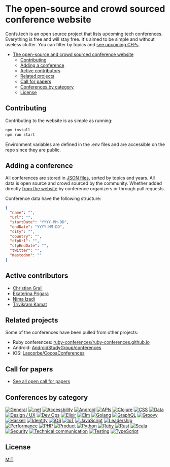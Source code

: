 # The open-source and crowd sourced conference website

Confs.tech is an open source project that lists upcoming tech conferences. Everything is free and will stay free. It's aimed to be simple and without useless clutter. You can filter by topics and [see upcoming CFPs](https://confs.tech/cfp).

- [The open-source and crowd sourced conference website](#the-open-source-and-crowd-sourced-conference-website)
  - [Contributing](#contributing)
  - [Adding a conference](#adding-a-conference)
  - [Active contributors](#active-contributors)
  - [Related projects](#related-projects)
  - [Call for papers](#call-for-papers)
  - [Conferences by category](#conferences-by-category)
  - [License](#license)

## Contributing

Contributing to the website is as simple as running:

```sh
npm install
npm run start
```

Environment variables are defined in the .env files and are accessible on the repo since they are public.

## Adding a conference

All conferences are stored in [JSON files](https://github.com/tech-conferences/conference-data/tree/master/conferences), sorted by topics and years. All data is open source and crowd sourced by the community. Whether added directly [from the website](https://confs.tech/conferences/new) by conference organizers or through pull requests.

Conference data have the following structure:

```json
{
  "name": "",
  "url": "",
  "startDate": "YYYY-MM-DD",
  "endDate": "YYYY-MM-DD",
  "city": "",
  "country": "",
  "cfpUrl": "",
  "cfpEndDate": "",
  "twitter": "",
  "mastodon": ""
}
```

## Active contributors

- [Christian Grail](https://twitter.com/cgrail)
- [Ekaterina Prigara](https://twitter.com/katyaprigara)
- [Nima Izadi](https://nimz.co)
- [Trivikram Kamat](https://twitter.com/trivikram)

## Related projects

Some of the conferences have been pulled from other projects:

- Ruby conferences: [ruby-conferences/ruby-conferences.github.io](https://github.com/ruby-conferences/ruby-conferences.github.io)
- Android: [AndroidStudyGroup/conferences](https://github.com/AndroidStudyGroup/conferences)
- iOS: [Lascorbe/CocoaConferences](https://github.com/Lascorbe/CocoaConferences)

## Call for papers

- [See all open call for papers](https://confs.tech/cfp)

## Conferences by category

[![General](https://img.shields.io/badge/General-2E8B57.svg?style=for-the-badge)](https://confs.tech/general)
[![.net](https://img.shields.io/badge/.NET-512BD4.svg?style=for-the-badge&logo=.NET&logoColor=white)](https://confs.tech/dotnet)
[![Accessbility](https://img.shields.io/badge/Accessbility-000000.svg?style=for-the-badge)](https://confs.tech/accessbility)
[![Android](https://img.shields.io/badge/Android-3DDC84.svg?style=for-the-badge&logo=Android&logoColor=white)](https://confs.tech/android)
[![APIs](https://img.shields.io/badge/APIs-6B8E23.svg?style=for-the-badge)](https://confs.tech/api)
[![Clojure](https://img.shields.io/badge/Clojure-5881D8.svg?style=for-the-badge&logo=Clojure&logoColor=white)](https://confs.tech/clojure)
[![CSS](https://img.shields.io/badge/CSS-1572B6.svg?style=for-the-badge&logo=CSS3&logoColor=white)](https://confs.tech/css)
[![Data](https://img.shields.io/badge/Data-FF4500.svg?style=for-the-badge)](https://confs.tech/data)
[![Design / UX](https://img.shields.io/badge/Design%20/%20UX-1E90FF.svg?style=for-the-badge)](https://confs.tech/ux)
[![Dev Ops](https://img.shields.io/badge/Dev%20Ops-FFD700.svg?style=for-the-badge)](https://confs.tech/devops)
[![Elixir](https://img.shields.io/badge/Elixir-4B275F.svg?style=for-the-badge&logo=Elixir&logoColor=white)](https://confs.tech/elixir)
[![Elm](https://img.shields.io/badge/Elm-60B5CC.svg?style=for-the-badge&logo=Elm&logoColor=white)](https://confs.tech/elm)
[![Golang](https://img.shields.io/badge/Golang-00ADD8.svg?style=for-the-badge&logo=Go&logoColor=white)](https://confs.tech/golang)
[![GraphQL](https://img.shields.io/badge/GraphQL-E10098.svg?style=for-the-badge&logo=GraphQL&logoColor=white)](https://confs.tech/graphql)
[![Groovy](https://img.shields.io/badge/Groovy-4298B8.svg?style=for-the-badge&logo=Apache%20Groovy&logoColor=white)](https://confs.tech/groovy)
[![Haskell](https://img.shields.io/badge/Haskell-5D4F85.svg?style=for-the-badge&logo=Haskell&logoColor=white)](https://confs.tech/haskell)
[![Identity](https://img.shields.io/badge/Identity-4B0082.svg?style=for-the-badge)](https://confs.tech/identity)
[![iOS](https://img.shields.io/badge/iOS-000000.svg?style=for-the-badge&logo=Apple&logoColor=white)](https://confs.tech/ios)
[![IoT](https://img.shields.io/badge/IoT-7CFC00.svg?style=for-the-badge)](https://confs.tech/iot)
[![JavaScript](https://img.shields.io/badge/JavaScript-F7DF1E.svg?style=for-the-badge&logo=JavaScript&logoColor=black)](https://confs.tech/javascript)
[![Leadership](https://img.shields.io/badge/Leadership-4B0082.svg?style=for-the-badge)](https://confs.tech/leadership)
[![Performance](https://img.shields.io/badge/Performance-00FF7F.svg?style=for-the-badge)](https://confs.tech/performance)
[![PHP](https://img.shields.io/badge/PHP-777BB4.svg?style=for-the-badge&logo=PHP&logoColor=white)](https://confs.tech/php)
[![Product](https://img.shields.io/badge/Product-DC143C.svg?style=for-the-badge)](https://confs.tech/product)
[![Python](https://img.shields.io/badge/Python-3776AB.svg?style=for-the-badge&logo=Python&logoColor=white)](https://confs.tech/python)
[![Ruby](https://img.shields.io/badge/Ruby-CC342D.svg?style=for-the-badge&logo=Ruby&logoColor=white)](https://confs.tech/ruby)
[![Rust](https://img.shields.io/badge/Rust-000000.svg?style=for-the-badge&logo=Rust&logoColor=white)](https://confs.tech/rust)
[![Scala](https://img.shields.io/badge/Scala-DC322F.svg?style=for-the-badge&logo=Scala&logoColor=white)](https://confs.tech/scala)
[![Security](https://img.shields.io/badge/Security-9ACD32.svg?style=for-the-badge)](https://confs.tech/security)
[![Technical communication](https://img.shields.io/badge/Technical%20communication-D2691E.svg?style=for-the-badge)](https://confs.tech/tech-comm)
[![Testing](https://img.shields.io/badge/Testing-40E0D0.svg?style=for-the-badge)](https://confs.tech/testing)
[![TypeScript](https://img.shields.io/badge/TypeScript-3178C6.svg?style=for-the-badge&logo=TypeScript&logoColor=white)](https://confs.tech/typescript)

## License

[MIT](LICENSE.md)
